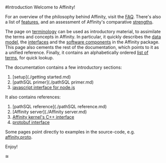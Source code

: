 #Introduction
Welcome to Affinity!

For an overview of the philosophy behind Affinity, visit the [FAQ](./FAQ.md).
There's also a list of [features](./features.md), and an assessment of Affinity's
comparative [strengths](./strengths.md).

The page on [terminology](./terminology.md) can be used as introductory material,
to assimilate the terms and concepts in Affinity. In particular, it quickly describes
the [data model](./terminology.md#essential-concepts-data-model), the [interfaces](./terminology.md#interfaces)
and the [software components](./terminology.md#software-components) in the Affinity package. This page also cements the rest of the 
documentation, which points to it as a unified reference. Finally, it contains
an alphabetically ordered [list of terms](./terminology.md#list-of-terms-in-alphabetical-order), for quick lookup.

The documentation contains a few introductory sections:  

1. [setup](./getting started.md)  
2. [pathSQL primer](./pathSQL primer.md)  
3. [javascript interface for node.js](./javascript.md)  

It also contains references:  

1. [pathSQL reference](./pathSQL reference.md)  
2. [Affinity server](./Affinity server.md)  
3. [Affinity kernel's C++ interface](./cplusplus.md)  
4. [protobuf interface](./protobuf.md)  

Some pages point directly to examples in the source-code, e.g. [affinity.proto](./sources/affinity_proto.html).

Enjoy!

<div id='special_ee01'>&cong;</div>

